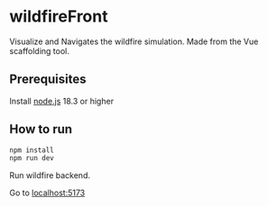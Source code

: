 # wildfireFront

Visualize and Navigates the wildfire simulation.
Made from the Vue scaffolding tool.

## Prerequisites

Install [node.js](https://nodejs.org/fr) 18.3 or higher

## How to run

```sh
npm install
npm run dev
```
Run wildfire backend.

Go to [localhost:5173](http://localhost:5173/)

